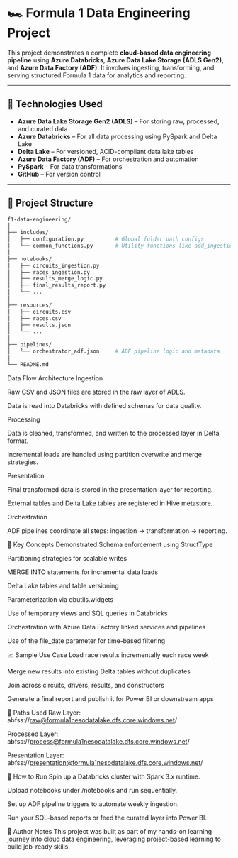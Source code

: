 # 🏎️ Formula 1 Data Engineering Project

This project demonstrates a complete **cloud-based data engineering pipeline** using **Azure Databricks**, **Azure Data Lake Storage (ADLS Gen2)**, and **Azure Data Factory (ADF)**. It involves ingesting, transforming, and serving structured Formula 1 data for analytics and reporting.

---

## 🚀 Technologies Used

- **Azure Data Lake Storage Gen2 (ADLS)** – For storing raw, processed, and curated data
- **Azure Databricks** – For all data processing using PySpark and Delta Lake
- **Delta Lake** – For versioned, ACID-compliant data lake tables
- **Azure Data Factory (ADF)** – For orchestration and automation
- **PySpark** – For data transformations
- **GitHub** – For version control

---

## 🧱 Project Structure

```bash
f1-data-engineering/
│
├── includes/
│   ├── configuration.py          # Global folder path configs
│   └── common_functions.py       # Utility functions like add_ingestion_date()
│
├── notebooks/
│   ├── circuits_ingestion.py
│   ├── races_ingestion.py
│   ├── results_merge_logic.py
│   ├── final_results_report.py
│   └── ...
│
├── resources/
│   ├── circuits.csv
│   ├── races.csv
│   ├── results.json
│   └── ...
│
├── pipelines/
│   └── orchestrator_adf.json     # ADF pipeline logic and metadata
│
└── README.md
```
Data Flow Architecture
Ingestion

Raw CSV and JSON files are stored in the raw layer of ADLS.

Data is read into Databricks with defined schemas for data quality.

Processing

Data is cleaned, transformed, and written to the processed layer in Delta format.

Incremental loads are handled using partition overwrite and merge strategies.

Presentation

Final transformed data is stored in the presentation layer for reporting.

External tables and Delta Lake tables are registered in Hive metastore.

Orchestration

ADF pipelines coordinate all steps: ingestion → transformation → reporting.

🧠 Key Concepts Demonstrated
Schema enforcement using StructType

Partitioning strategies for scalable writes

MERGE INTO statements for incremental data loads

Delta Lake tables and table versioning

Parameterization via dbutils.widgets

Use of temporary views and SQL queries in Databricks

Orchestration with Azure Data Factory linked services and pipelines

Use of the file_date parameter for time-based filtering

📈 Sample Use Case
Load race results incrementally each race week

Merge new results into existing Delta tables without duplicates

Join across circuits, drivers, results, and constructors

Generate a final report and publish it for Power BI or downstream apps

📂 Paths Used
Raw Layer: abfss://raw@formula1nesodatalake.dfs.core.windows.net/

Processed Layer: abfss://process@formula1nesodatalake.dfs.core.windows.net/

Presentation Layer: abfss://presentation@formula1nesodatalake.dfs.core.windows.net/

🧪 How to Run
Spin up a Databricks cluster with Spark 3.x runtime.

Upload notebooks under /notebooks and run sequentially.

Set up ADF pipeline triggers to automate weekly ingestion.

Run your SQL-based reports or feed the curated layer into Power BI.

📌 Author Notes
This project was built as part of my hands-on learning journey into cloud data engineering, leveraging project-based learning to build job-ready skills.
